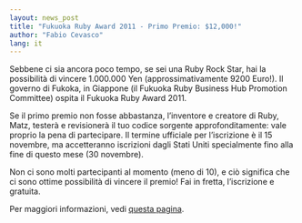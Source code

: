 ```yaml
---
layout: news_post
title: "Fukuoka Ruby Award 2011 - Primo Premio: $12,000!"
author: "Fabio Cevasco"
lang: it
---
```


Sebbene ci sia ancora poco tempo, se sei una Ruby Rock Star, hai la
possibilità di vincere 1.000.000 Yen (approssimativamente 9200 Euro!).
Il governo di Fukoka, in Giappone (il Fukuoka Ruby Business Hub
Promotion Committee) ospita il Fukuoka Ruby Award 2011.

Se il primo premio non fosse abbastanza, l’inventore e creatore di Ruby,
Matz, testerà e revisionerà il tuo codice sorgente approfonditamente:
vale proprio la pena di partecipare. Il termine ufficiale per
l’iscrizione è il 15 novembre, ma accetteranno iscrizioni dagli Stati
Uniti specialmente fino alla fine di questo mese (30 novembre).

Non ci sono molti partecipanti al momento (meno di 10), e ciò significa
che ci sono ottime possibilità di vincere il premio! Fai in fretta,
l’iscrizione e gratuita.

Per maggiori informazioni, vedi [questa pagina][1].



[1]: http://www.f-ruby.com/en/news/information/11
